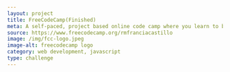 ```yaml
---
layout: project
title: FreeCodeCamp(Finished)  
meta: A self-paced, project based online code camp where you learn to build applications in javascript and help non-profits with your learned skill.
source: https://www.freecodecamp.org/rmfranciacastillo 
image: /img/fcc-logo.jpeg
image-alt: freecodecamp logo 
category: web development, javascript 
type: challenge
---
```

